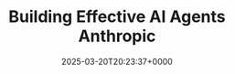 ---
title: Building Effective AI Agents Anthropic
slug: 20250320T202337
date: 2025-03-20T20:23:37+0000
params:
  url: https://www.anthropic.com/engineering/building-effective-agents
tags:
- ai
- llm
- agent
---